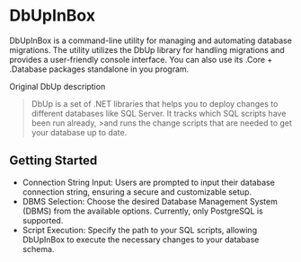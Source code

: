 # DbUpInBox
DbUpInBox is a command-line utility for managing and automating database migrations. The utility utilizes the DbUp library for handling migrations and provides a user-friendly console interface. You can also use its .Core + .Database packages standalone in you program.

Original DbUp description 
>DbUp is a set of .NET libraries that helps you to deploy changes to different databases like SQL Server. It tracks which SQL scripts have been run already, >and runs the change scripts that are needed to get your database up to date.

## Getting Started
* Connection String Input: Users are prompted to input their database connection string, ensuring a secure and customizable setup.  
* DBMS Selection: Choose the desired Database Management System (DBMS) from the available options. Currently, only PostgreSQL is supported.  
* Script Execution: Specify the path to your SQL scripts, allowing DbUpInBox to execute the necessary changes to your database schema.